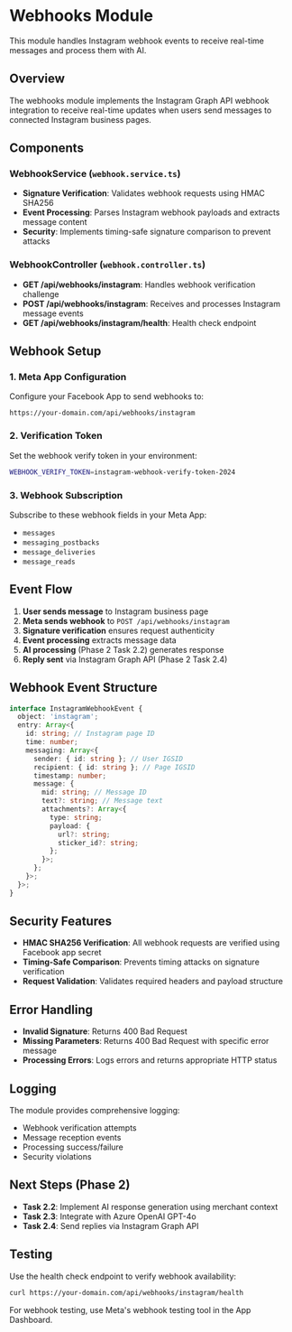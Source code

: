 # Webhooks Module

This module handles Instagram webhook events to receive real-time messages and process them with AI.

## Overview

The webhooks module implements the Instagram Graph API webhook integration to receive real-time updates when users send messages to connected Instagram business pages.

## Components

### WebhookService (`webhook.service.ts`)
- **Signature Verification**: Validates webhook requests using HMAC SHA256
- **Event Processing**: Parses Instagram webhook payloads and extracts message content
- **Security**: Implements timing-safe signature comparison to prevent attacks

### WebhookController (`webhook.controller.ts`)
- **GET /api/webhooks/instagram**: Handles webhook verification challenge
- **POST /api/webhooks/instagram**: Receives and processes Instagram message events
- **GET /api/webhooks/instagram/health**: Health check endpoint

## Webhook Setup

### 1. Meta App Configuration
Configure your Facebook App to send webhooks to:
```
https://your-domain.com/api/webhooks/instagram
```

### 2. Verification Token
Set the webhook verify token in your environment:
```bash
WEBHOOK_VERIFY_TOKEN=instagram-webhook-verify-token-2024
```

### 3. Webhook Subscription
Subscribe to these webhook fields in your Meta App:
- `messages`
- `messaging_postbacks`
- `message_deliveries`
- `message_reads`

## Event Flow

1. **User sends message** to Instagram business page
2. **Meta sends webhook** to `POST /api/webhooks/instagram`
3. **Signature verification** ensures request authenticity
4. **Event processing** extracts message data
5. **AI processing** (Phase 2 Task 2.2) generates response
6. **Reply sent** via Instagram Graph API (Phase 2 Task 2.4)

## Webhook Event Structure

```typescript
interface InstagramWebhookEvent {
  object: 'instagram';
  entry: Array<{
    id: string; // Instagram page ID
    time: number;
    messaging: Array<{
      sender: { id: string }; // User IGSID
      recipient: { id: string }; // Page IGSID
      timestamp: number;
      message: {
        mid: string; // Message ID
        text?: string; // Message text
        attachments?: Array<{
          type: string;
          payload: {
            url?: string;
            sticker_id?: string;
          };
        }>;
      };
    }>;
  }>;
}
```

## Security Features

- **HMAC SHA256 Verification**: All webhook requests are verified using Facebook app secret
- **Timing-Safe Comparison**: Prevents timing attacks on signature verification
- **Request Validation**: Validates required headers and payload structure

## Error Handling

- **Invalid Signature**: Returns 400 Bad Request
- **Missing Parameters**: Returns 400 Bad Request with specific error message
- **Processing Errors**: Logs errors and returns appropriate HTTP status

## Logging

The module provides comprehensive logging:
- Webhook verification attempts
- Message reception events
- Processing success/failure
- Security violations

## Next Steps (Phase 2)

- **Task 2.2**: Implement AI response generation using merchant context
- **Task 2.3**: Integrate with Azure OpenAI GPT-4o
- **Task 2.4**: Send replies via Instagram Graph API

## Testing

Use the health check endpoint to verify webhook availability:
```bash
curl https://your-domain.com/api/webhooks/instagram/health
```

For webhook testing, use Meta's webhook testing tool in the App Dashboard. 
